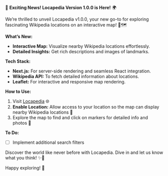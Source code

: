 🚀 **Exciting News! Locapedia Version 1.0.0 is Here!** 🌍

We’re thrilled to unveil Locapedia v1.0.0, your new go-to for exploring fascinating Wikipedia locations on an interactive map! 📍🗺️

**What’s New:**

- **Interactive Map:** Visualize nearby Wikipedia locations effortlessly.
- **Detailed Insights:** Get rich descriptions and images of landmarks.

**Tech Stack:**

- **Next.js:** For server-side rendering and seamless React integration.
- **Wikipedia API:** To fetch detailed information about locations.
- **Leaflet:** For interactive and responsive map rendering.

**How to Use:**

1. Visit [Locapedia](https://locapedia.vercel.app/) 🌐
2. **Enable Location:** Allow access to your location so the map can display nearby Wikipedia locations 📍
3. Explore the map to find and click on markers for detailed info and photos 📸

**To Do:**

- [ ] Implement additional search filters

Discover the world like never before with Locapedia. Dive in and let us know what you think! ✨💬

Happy exploring! 🌟
